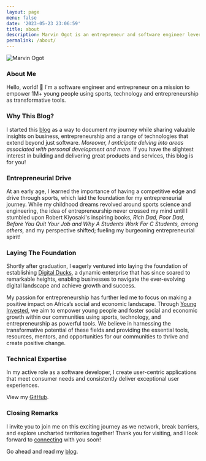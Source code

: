 ```yaml
---
layout: page
menu: false
date: '2023-05-23 23:06:59'
title: about
description: Marvin Ogot is an entrepreneur and software engineer leveraging technology as a tool to solve day-to-day problems and drive business success.
permalink: /about/
---
```

<img class="img" src="/assets/img/uploads/#" alt="Marvin Ogot">

### About Me 

Hello, world! 👋 I'm a software engineer and entrepreneur on a mission to empower 1M+ young people using sports, technology and entrepreneurship as transformative tools.

### Why This Blog?

I started this [blog](/) as a way to document my journey while sharing valuable insights on business, entrepreneurship and a range of technologies that extend beyond just software. *Moreover, I anticipate delving into areas associated with personal development and more.* If you have the slightest interest in building and delivering great products and services, this blog is for you!

### Entrepreneurial Drive

At an early age, I learned the importance of having a competitive edge and drive through sports, which laid the foundation for my entrepreneurial journey. While my childhood dreams revolved around sports science and engineering, the idea of entrepreneurship never crossed my mind until I stumbled upon Robert Kiyosaki's inspiring books, *Rich Dad, Poor Dad, Before You Quit Your Job and Why A Students Work For C Students, among others,* and my perspective shifted; fueling my burgeoning entrepreneurial spirit!

### Laying The Foundation

Shortly after graduation, I eagerly ventured into laying the foundation of establishing [Digital Ducks](https://www.digitalducks.co.ke), a dynamic enterprise that has since soared to remarkable heights, enabling businesses to navigate the ever-evolving digital landscape and achieve growth and success.

My passion for entrepreneurship has further led me to focus on making a positive impact on Africa’s social and economic landscape. Through [Young Invested](https://www.younginvested.org), we aim to empower young people and foster social and economic growth within our communities using sports, technology, and entrepreneurship as powerful tools. We believe in harnessing the transformative potential of these fields and providing the essential tools, resources, mentors, and opportunities for our communities to thrive and create positive change.

### Technical Expertise

In my active role as a software developer, I create user-centric applications that meet consumer needs and consistently deliver exceptional user experiences. 

View my [GitHub](https://github.com/marv0).

### Closing Remarks

I invite you to join me on this exciting journey as we network, break barriers, and explore uncharted territories together! Thank you for visiting, and I look forward to [connecting](/contact) with you soon!

Go ahead and read my [blog](/).

